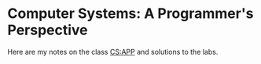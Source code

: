 # Computer Systems: A Programmer's Perspective

Here are my notes on the class [CS:APP](https://csapp.cs.cmu.edu) and solutions to the labs.